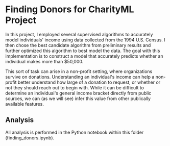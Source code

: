 # Finding Donors for CharityML Project

In this project, I employed several supervised algorithms to accurately model individuals' income using data collected from the 1994 U.S. Census. I then chose the best candidate algorithm from preliminary results and further optimized this algorithm to best model the data. The goal with this implementation is to construct a model that accurately predicts whether an individual makes more than $50,000. 

This sort of task can arise in a non-profit setting, where organizations survive on donations. Understanding an individual's income can help a non-profit better understand how large of a donation to request, or whether or not they should reach out to begin with. While it can be difficult to determine an individual's general income bracket directly from public sources, we can (as we will see) infer this value from other publically available features.

## Analysis
All analysis is performed in the Python notebook within this folder (finding_donors.ipynb).
